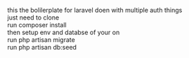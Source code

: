this the bolilerplate for laravel doen with multiple auth things <br>
just need to clone <br>
run composer install <br>
then setup env and databse of your on <br>
run php artisan migrate <br>
run php artisan db:seed <br>
